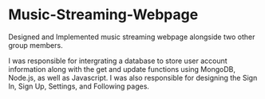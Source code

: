 # Music-Streaming-Webpage
Designed and Implemented music streaming webpage alongside two other group members.

I was responsible for intergrating a database to store user account information along with the get and update functions using MongoDB, Node.js, as well as Javascript.
I was also responsible for designing the Sign In, Sign Up, Settings, and Following pages.
